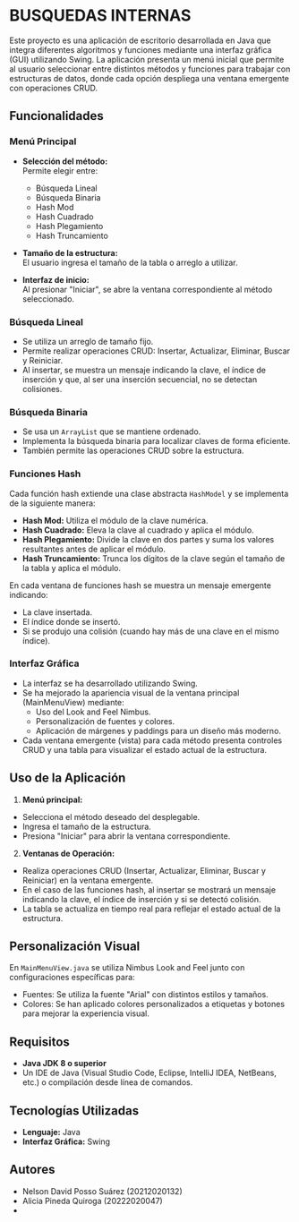 # BUSQUEDAS INTERNAS

Este proyecto es una aplicación de escritorio desarrollada en Java que integra diferentes algoritmos y funciones mediante una interfaz gráfica (GUI) utilizando Swing. La aplicación presenta un menú inicial que permite al usuario seleccionar entre distintos métodos y funciones para trabajar con estructuras de datos, donde cada opción despliega una ventana emergente con operaciones CRUD.


## Funcionalidades

### Menú Principal
- **Selección del método:**  
  Permite elegir entre:
  - Búsqueda Lineal
  - Búsqueda Binaria
  - Hash Mod
  - Hash Cuadrado
  - Hash Plegamiento
  - Hash Truncamiento

- **Tamaño de la estructura:**  
  El usuario ingresa el tamaño de la tabla o arreglo a utilizar.  
- **Interfaz de inicio:**  
  Al presionar "Iniciar", se abre la ventana correspondiente al método seleccionado.

### Búsqueda Lineal
- Se utiliza un arreglo de tamaño fijo.
- Permite realizar operaciones CRUD: Insertar, Actualizar, Eliminar, Buscar y Reiniciar.
- Al insertar, se muestra un mensaje indicando la clave, el índice de inserción y que, al ser una inserción secuencial, no se detectan colisiones.

### Búsqueda Binaria
- Se usa un `ArrayList` que se mantiene ordenado.
- Implementa la búsqueda binaria para localizar claves de forma eficiente.
- También permite las operaciones CRUD sobre la estructura.

### Funciones Hash
Cada función hash extiende una clase abstracta `HashModel` y se implementa de la siguiente manera:
- **Hash Mod:** Utiliza el módulo de la clave numérica.
- **Hash Cuadrado:** Eleva la clave al cuadrado y aplica el módulo.
- **Hash Plegamiento:** Divide la clave en dos partes y suma los valores resultantes antes de aplicar el módulo.
- **Hash Truncamiento:** Trunca los dígitos de la clave según el tamaño de la tabla y aplica el módulo.

En cada ventana de funciones hash se muestra un mensaje emergente indicando:
- La clave insertada.
- El índice donde se insertó.
- Si se produjo una colisión (cuando hay más de una clave en el mismo índice).

### Interfaz Gráfica
- La interfaz se ha desarrollado utilizando Swing.
- Se ha mejorado la apariencia visual de la ventana principal (MainMenuView) mediante:
  - Uso del Look and Feel Nimbus.
  - Personalización de fuentes y colores.
  - Aplicación de márgenes y paddings para un diseño más moderno.
- Cada ventana emergente (vista) para cada método presenta controles CRUD y una tabla para visualizar el estado actual de la estructura.

## Uso de la Aplicación

1. **Menú principal:**
  - Selecciona el método deseado del desplegable.
  - Ingresa el tamaño de la estructura.
  - Presiona "Iniciar" para abrir la ventana correspondiente.

2. **Ventanas de Operación:**
  - Realiza operaciones CRUD (Insertar, Actualizar, Eliminar, Buscar y Reiniciar) en la ventana emergente.
  - En el caso de las funciones hash, al insertar se mostrará un mensaje indicando la clave, el índice de inserción y si se detectó colisión.
  - La tabla se actualiza en tiempo real para reflejar el estado actual de la estructura.

## Personalización Visual

En `MainMenuView.java` se utiliza Nimbus Look and Feel junto con configuraciones específicas para:

- Fuentes: Se utiliza la fuente "Arial" con distintos estilos y tamaños.
- Colores: Se han aplicado colores personalizados a etiquetas y botones para mejorar la experiencia visual.

## Requisitos

- **Java JDK 8 o superior**
- Un IDE de Java (Visual Studio Code, Eclipse, IntelliJ IDEA, NetBeans, etc.) o compilación desde línea de comandos.

## Tecnologías Utilizadas

- **Lenguaje:** Java
- **Interfaz Gráfica:** Swing


## Autores

- Nelson David Posso Suárez (20212020132)
- Alicia Pineda Quiroga (20222020047)
- 